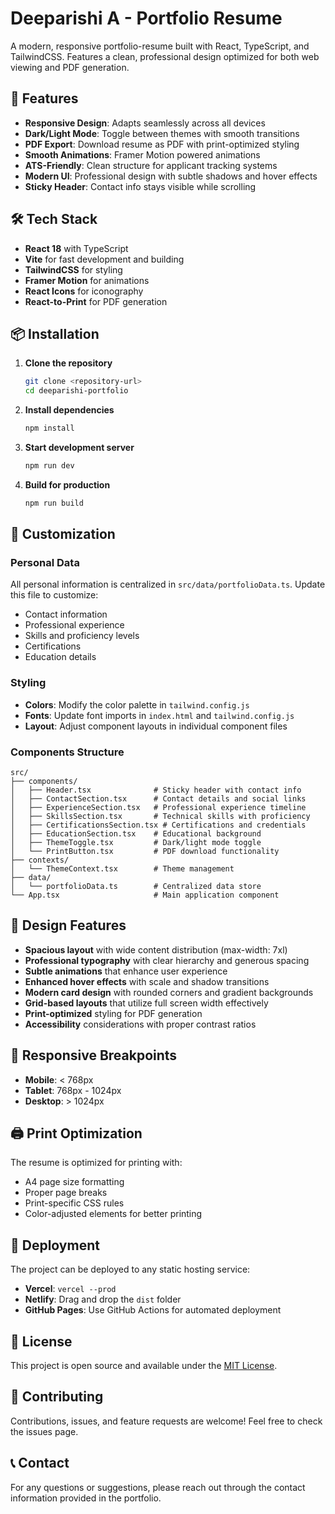 # Deeparishi A - Portfolio Resume

A modern, responsive portfolio-resume built with React, TypeScript, and TailwindCSS. Features a clean, professional design optimized for both web viewing and PDF generation.

## 🚀 Features

- **Responsive Design**: Adapts seamlessly across all devices
- **Dark/Light Mode**: Toggle between themes with smooth transitions
- **PDF Export**: Download resume as PDF with print-optimized styling
- **Smooth Animations**: Framer Motion powered animations
- **ATS-Friendly**: Clean structure for applicant tracking systems
- **Modern UI**: Professional design with subtle shadows and hover effects
- **Sticky Header**: Contact info stays visible while scrolling

## 🛠️ Tech Stack

- **React 18** with TypeScript
- **Vite** for fast development and building
- **TailwindCSS** for styling
- **Framer Motion** for animations
- **React Icons** for iconography
- **React-to-Print** for PDF generation

## 📦 Installation

1. **Clone the repository**
   ```bash
   git clone <repository-url>
   cd deeparishi-portfolio
   ```

2. **Install dependencies**
   ```bash
   npm install
   ```

3. **Start development server**
   ```bash
   npm run dev
   ```

4. **Build for production**
   ```bash
   npm run build
   ```

## 📝 Customization

### Personal Data
All personal information is centralized in `src/data/portfolioData.ts`. Update this file to customize:

- Contact information
- Professional experience
- Skills and proficiency levels
- Certifications
- Education details

### Styling
- **Colors**: Modify the color palette in `tailwind.config.js`
- **Fonts**: Update font imports in `index.html` and `tailwind.config.js`
- **Layout**: Adjust component layouts in individual component files

### Components Structure
```
src/
├── components/
│   ├── Header.tsx              # Sticky header with contact info
│   ├── ContactSection.tsx      # Contact details and social links
│   ├── ExperienceSection.tsx   # Professional experience timeline
│   ├── SkillsSection.tsx       # Technical skills with proficiency
│   ├── CertificationsSection.tsx # Certifications and credentials
│   ├── EducationSection.tsx    # Educational background
│   ├── ThemeToggle.tsx         # Dark/light mode toggle
│   └── PrintButton.tsx         # PDF download functionality
├── contexts/
│   └── ThemeContext.tsx        # Theme management
├── data/
│   └── portfolioData.ts        # Centralized data store
└── App.tsx                     # Main application component
```

## 🎨 Design Features

- **Spacious layout** with wide content distribution (max-width: 7xl)
- **Professional typography** with clear hierarchy and generous spacing
- **Subtle animations** that enhance user experience
- **Enhanced hover effects** with scale and shadow transitions
- **Modern card design** with rounded corners and gradient backgrounds
- **Grid-based layouts** that utilize full screen width effectively
- **Print-optimized** styling for PDF generation
- **Accessibility** considerations with proper contrast ratios

## 📱 Responsive Breakpoints

- **Mobile**: < 768px
- **Tablet**: 768px - 1024px
- **Desktop**: > 1024px

## 🖨️ Print Optimization

The resume is optimized for printing with:
- A4 page size formatting
- Proper page breaks
- Print-specific CSS rules
- Color-adjusted elements for better printing

## 🚀 Deployment

The project can be deployed to any static hosting service:

- **Vercel**: `vercel --prod`
- **Netlify**: Drag and drop the `dist` folder
- **GitHub Pages**: Use GitHub Actions for automated deployment

## 📄 License

This project is open source and available under the [MIT License](LICENSE).

## 🤝 Contributing

Contributions, issues, and feature requests are welcome! Feel free to check the issues page.

## 📞 Contact

For any questions or suggestions, please reach out through the contact information provided in the portfolio.